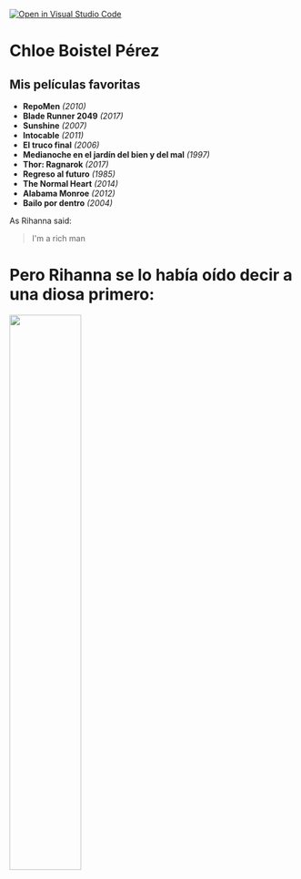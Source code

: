 [![Open in Visual Studio Code](https://classroom.github.com/assets/open-in-vscode-f059dc9a6f8d3a56e377f745f24479a46679e63a5d9fe6f495e02850cd0d8118.svg)](https://classroom.github.com/online_ide?assignment_repo_id=6129499&assignment_repo_type=AssignmentRepo)

# Chloe Boistel Pérez
## Mis películas favoritas

* **RepoMen** *(2010)*
* **Blade Runner 2049** *(2017)*
* **Sunshine** *(2007)*
* **Intocable** *(2011)*
* **El truco final** *(2006)*
* **Medianoche en el jardín del bien y del mal** *(1997)*
* **Thor: Ragnarok** *(2017)*
* **Regreso al futuro** *(1985)*
* **The Normal Heart** *(2014)*
* **Alabama Monroe** *(2012)*
* **Bailo por dentro** *(2004)*



As Rihanna said:

> I'm a rich man

# Pero Rihanna se lo había oído decir a una diosa primero:
<img
     width="50%"
     src="https://upload.wikimedia.org/wikipedia/commons/b/bb/Cher_in_2019_cropped.jpg"/>

